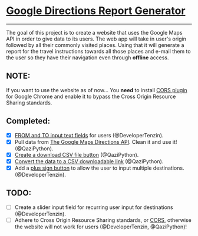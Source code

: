 # [Google Directions Report Generator](https://developertenzin.github.io/google_directions)
------------------------------------
The goal of this project is to create a website that uses the Google Maps API in order to give data to its users. The web app will take in user's origin followed by all their commonly visited places. Using that it will generate a report for the travel instructions towards all those places and e-mail them to the user so they have their navigation even through **offline** access.

## NOTE:
If you want to use the website as of now... You **need** to install [CORS plugin](https://chrome.google.com/webstore/detail/allow-control-allow-origi/nlfbmbojpeacfghkpbjhddihlkkiljbi?hl=en) for Google Chrome and enable it to bypass the Cross Origin Resource Sharing standards.

## Completed:
- [X] [FROM and TO input text fields](https://www.dropbox.com/s/tgubjs93bxqc4wd/Screenshot%202016-01-07%2019.49.33.png?dl=0) for users (@DeveloperTenzin).
- [X] Pull data from [The Google Maps Directions API](https://developers.google.com/maps/documentation/directions/intro#traffic-model). Clean it and use it! (@QaziPython).
- [X] [Create a download CSV file button](http://stackoverflow.com/questions/11620698/how-to-trigger-a-file-download-when-clicking-an-html-button-or-javascript) (@QaziPython).
- [X] [Convert the data to a CSV downloadable link](http://stackoverflow.com/questions/14964035/how-to-export-javascript-array-info-to-csv-on-client-side) (@QaziPython).
- [X] Add a [plus sign button](https://www.dropbox.com/s/iiobcwn5ikjusev/Screenshot%202016-01-07%2019.52.21.png?dl=0) to allow the user to input multiple destinations. (@DeveloperTenzin).

## TODO:
- [ ] Create a slider input field for recurring user input for destinations (@DeveloperTenzin).
- [ ] Adhere to Cross Origin Resource Sharing standards, or [CORS](http://www.html5rocks.com/en/tutorials/cors/), otherwise the website will not work for users (@DeveloperTenzin, @QaziPython)! 

